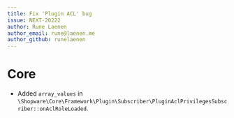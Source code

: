 ```yaml
---
title: Fix 'Plugin ACL' bug
issue: NEXT-20222
author: Rune Laenen
author_email: rune@laenen.me
author_github: runelaenen
---
```

# Core
* Added `array_values` in `\Shopware\Core\Framework\Plugin\Subscriber\PluginAclPrivilegesSubscriber::onAclRoleLoaded`.